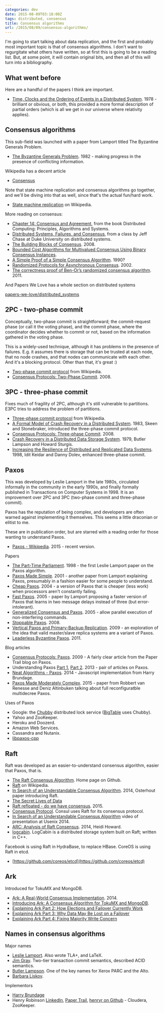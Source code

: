 ```yaml
---
categories: dev
date: 2015-08-09T03:18:00Z
tags: distributed, consensus
title: Consensus algorithms
url: /2015/08/09/consensus-algorithms/
---
```


I'm going to start talking about data replication, and the first and probably most
important topic is that of consensus algorithms. I don't want to regurgitate what
others have written, so at first this is going to be a reading list. But, at some
point, it will contain original bits, and then all of this will turn into a bibliography.

## What went before

Here are a handful of the papers I think are important.

* [Time, Clocks and the Ordering of Events in a Distributed System](http://research.microsoft.com/en-us/um/people/lamport/pubs/time-clocks.pdf). 1978 - brilliant or obvious, or both, this provided a more formal description of partial orders (which is all we get in our universe where relativity applies).

## Consensus algorithms

This sub-field was launched with a paper from Lamport titled The Byzantine Generals Problem.

* [The Byzantine Generals Problem](http://research.microsoft.com/en-us/um/people/lamport/pubs/byz.pdf). 1982 - making progress in the presence of conflicting information.

Wikipedia has a decent article

* [Consensus](https://en.wikipedia.org/wiki/Consensus_(computer_science))

Note that state machine replication and consensus algorithms go together, and we'll be diving
into that as well, since that's the actual fun/hard work.

* [State machine replication](https://en.wikipedia.org/wiki/State_machine_replication) on Wikipedia.

More reading on consensus:

* [Chapter 14: Consensus and Agreement](http://www.cs.uic.edu/~ajayk/Chapter14.pdf), from the book Distributed Computing: Principles, Algorithms and Systems.
* [Distributed Systems, Failures, and Consensus](https://www.cs.duke.edu/courses/fall07/cps212/consensus.pdf), from a class by Jeff Chase at Duke University on distributed systems.
* [The Building Blocks of Consensus](http://www.cs.cornell.edu/home/rvr/papers/icdcn08.pdf). 2008.
* [Bounded Cost Algorithms for Multivalued Consensus Using Binary Consensus Instances](http://research.microsoft.com/en-us/people/weic/ipl_bincons.pdf).
* [A Simple Proof of a Simple Consensus Algorithm](http://www.cs.utexas.edu/users/psp/consensus.pdf). 1990?
* [Randomized Protocols for Asynchronous Consensus](http://www.cs.yale.edu/homes/aspnes/papers/randomized-consensus-survey.pdf). 2002.
* [The correctness proof of Ben-Or’s randomized consensus algorithm](http://www.cs.toronto.edu/~samvas/teaching/2221/handouts/benor-paper.pdf). 2011.

And Papers We Love has a whole section on distributed systems

[papers-we-love/distributed_systems](https://github.com/papers-we-love/papers-we-love/tree/master/distributed_systems)

## 2PC - two-phase commit

Conceptually, two-phase commit is straightforward; the commit-request phase (or call it the voting
phase), and the commit phase, where the coordinator decides whether to commit or not, based on the
information gathered in the voting phase.

This is a widely-used technique, although it has problems in the presence of failures. E.g. it assumes
there is storage that can be trusted at each node, that no node crashes, and that nodes can communicate
with each other. And it's a blocking protocol. Other than that, it's great :)

* [Two-phase commit protocol](https://en.wikipedia.org/wiki/Two-phase_commit_protocol) from Wikipedia.
* [Consensus Protocols: Two-Phase Commit](http://the-paper-trail.org/blog/consensus-protocols-two-phase-commit/). 2008.

## 3PC - three-phase commit

Fixes much of fragility of 2PC, although it's still vulnerable to partitions. E3PC tries to address
the problem of partitions.

* [Three-phase commit protocol](https://en.wikipedia.org/wiki/Three-phase_commit_protocol) from Wikipedia.
* [A Formal Model of Crash Recovery in a Distributed System](https://www.cs.purdue.edu/homes/bb/cs542-11Spr/TSE83_SS.pdf). 1983, Skeen and Stonebraker, introduced the three-phase commit protocol.
* [Consensus Protocols: Three-phase Commit](http://the-paper-trail.org/blog/consensus-protocols-three-phase-commit/). 2008.
* [Crash Recovery in a Distributed Data Storage System](http://research.microsoft.com/en-us/um/people/blampson/21-crashrecovery/acrobat.pdf). 1979, Butler Lampson and Howard Sturgis.
* [Increasing the Resilience of Distributed and Replicated Data Systems](http://webee.technion.ac.il/~idish/Abstracts/jcss.html). 1998, Idit Keidar and Danny Dolev, enhanced three-phase commit.

## Paxos

This was developed by Leslie Lamport in the late 1980s, circulated informally in the
community in the early 1990s, and finally formally published in Transactions on
Computer Systems in 1998. It is an improvement over 2PC and 3PC (two-phase commit and
three-phase commit).

Paxos has the reputation of being complex, and developers are often warned against
implementing it themselves. This seems a little draconian or elitist to me.

These are in publication order, but are starred with a reading order for those wanting
to understand Paxos.

* [Paxos - Wikipedia](https://en.wikipedia.org/wiki/Paxos_(computer_science)). 2015 - recent version.

Papers

* [The Part-Time Parliament](http://research.microsoft.com/en-us/um/people/lamport/pubs/lamport-paxos.pdf). 1998 - the first Leslie Lamport paper on the Paxos algorithm.
* [Paxos Made Simple](http://research.microsoft.com/en-us/um/people/lamport/pubs/paxos-Simple.PDF). 2001 - another paper from Lamport explaining Paxos, presumably in a fashion easier for some people to understand.
* [Cheap Paxos](http://research.microsoft.com/pubs/64634/web-dsn-submission.pdf). 2004 - a version of Paxos that is cheaper (less work) when processors aren't constantly failing.
* [Fast Paxos](http://msr-waypoint.com/pubs/64624/tr-2005-112.pdf). 2005 - paper by Lamport proposing a faster version of Paxos that learns in two message delays instead of three (but error-intolerant).
* [Generalized Consensus and Paxos](http://research.microsoft.com/pubs/64631/tr-2005-33.pdf). 2005 - allow parallel execution of non-interfering commands.
* [Stoppable Paxos](http://research.microsoft.com/en-us/um/people/lamport/pubs/stoppable.pdf). 2008.
* [Vertical Paxos and Primary-Backup Replication](http://research.microsoft.com/en-us/um/people/lamport/pubs/vertical-paxos.pdf). 2009 - an exploration of the idea that valid master/slave replica systems are a variant of Paxos.
* [Leaderless Byzantine Paxos](http://research.microsoft.com/en-us/um/people/lamport/pubs/disc-leaderless-web.pdf). 2011.

Blog articles

* [Consensus Protocols: Paxos](http://the-paper-trail.org/blog/consensus-protocols-paxos/). 2009 - A fairly clear article from the Paper Trail blog on Paxos.
* Understanding Paxos [Part 1](https://distributedthoughts.wordpress.com/2013/09/22/understanding-paxos-part-1/), [Part 2](https://distributedthoughts.wordpress.com/2013/09/30/understanding-paxos-part-2/). 2013 - pair of articles on Paxos.
* [Neat Algorithms - Paxos](http://harry.me/blog/2014/12/27/neat-algorithms-paxos/). 2014 - Javascript implementation from Harry Brundage.
* [Paxos Made Moderately Complex](http://www.cs.cornell.edu/courses/cs7412/2011sp/paxos.pdf). 2015 - paper from Robbert van Renesse and Deniz Altinbuken talking about full reconfiguratble multidecree Paxos.

Uses of Paxos

* Google: the [Chubby](http://static.googleusercontent.com/media/research.google.com/en//archive/chubby-osdi06.pdf) distributed lock service ([BigTable](http://static.googleusercontent.com/media/research.google.com/en//archive/bigtable-osdi06.pdf) uses Chubby).
* Yahoo and ZooKeeper.
* Heroku and Doozerd.
* Amazon Web Services.
* Cassandra and Nutanix.
* [libpaxos-cpp](http://www.leonmergen.com/libpaxos-cpp/)

## Raft

Raft was developed as an easier-to-understand consensus algorithm, easier that Paxos, that is.

* [The Raft Consensus Algorithm](https://raftconsensus.github.io/). Home page on Github.
* [Raft](https://en.wikipedia.org/wiki/Raft_(computer_science)) on Wikipedia.
* [In Search of an Understandable Consensus Algorithm](/assets/raft.pdf). 2014, Osterhout paper introducing Raft.
* [The Secret Lives of Data](http://thesecretlivesofdata.com/raft/)
* [Raft refloated - do we have consensus](http://www.cl.cam.ac.uk/~ms705/pub/papers/2015-osr-raft.pdf). 2015.
* [Consensus Protocol](https://www.consul.io/docs/internals/consensus.html). Consul uses Raft for
its consensus protocol.
* [In Search of an Understandable Consensus Algorithm](https://www.usenix.org/conference/atc14/technical-sessions/presentation/ongaro) video of presentation at Usenix 2014.
* [ARC: Analysis of Raft Consensus](http://www.cl.cam.ac.uk/techreports/UCAM-CL-TR-857.pdf). 2014, Heidi Howard.
* [logcabin](https://github.com/logcabin/logcabin/). LogCabin is a distributed storage system built on Raft; written in C++.

Facebook is using Raft in HydraBase, to replace HBase. CoreOS is using Raft in etcd.

* [https://github.com/coreos/etcd](https://github.com/coreos/etcd)

## Ark

Introduced for TokuMX and MongoDB.

* [Ark: A Real-World Consensus Implementation](http://arxiv.org/pdf/1407.4765v1.pdf). 2014.
* [Introducing Ark: A Consensus Algorithm for TokuMX and MongoDB](https://www.percona.com/blog/2014/07/18/introducing-ark-a-consensus-algorithm-for-tokumx-and-mongodb/).
* [Explaining Ark Part 2: How Elections and Failover Currently Work](https://www.percona.com/blog/2014/07/25/explaining-ark-part-2-how-elections-and-failover-currently-work/)
* [Explaining Ark Part 3: Why Data May Be Lost on a Failover](https://www.percona.com/blog/2014/07/30/explaining-ark-part-3-why-data-may-be-lost-on-a-failover/)
* [Explaining Ark Part 4: Fixing Majority Write Concern](https://www.percona.com/blog/2014/08/07/explaining-ark-part-4-fixing-majority-write-concern/)

## Names in consensus algorithms

Major names

* [Leslie Lamport](http://www.lamport.org/). Also wrote TLA+, and LaTeX.
* [Jim Gray](http://research.microsoft.com/en-us/um/people/gray/). Two-tier transaction commit semantics, described ACID semantics.
* [Butler Lampson](http://research.microsoft.com/en-us/um/people/blampson/). One of the key names for Xerox PARC and the Alto.
* [Barbara Liskov](http://www.pmg.csail.mit.edu/~liskov/).

Implementors

* [Harry Brundage](http://harry.me/)
* Henry Robinson [LinkedIn](https://www.linkedin.com/in/henrynrobinson), [Paper Trail](http://the-paper-trail.org/), [henryr on Github](https://github.com/henryr) - Cloudera, ZooKeeper.
